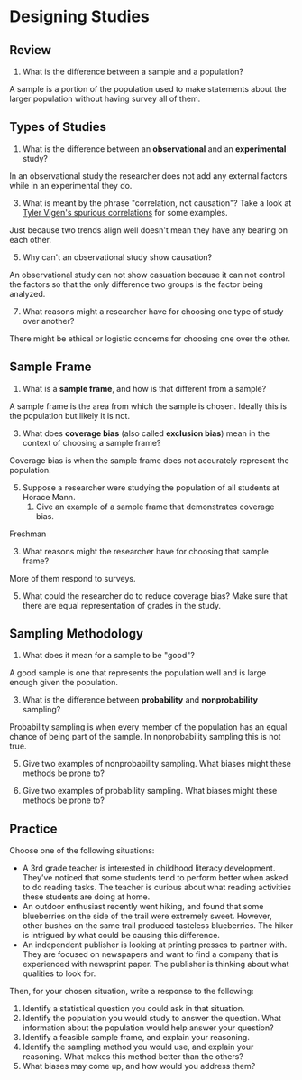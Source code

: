 # Designing Studies

## Review
1. What is the difference between a sample and a population?

A sample is a portion of the population used to make statements about the larger population without having survey all of them.

## Types of Studies
1. What is the difference between an **observational** and an **experimental** study?

In an observational study the researcher does not add any external factors while in an experimental they do.

3. What is meant by the phrase "correlation, not causation"? Take a look at [Tyler Vigen's spurious correlations](https://www.tylervigen.com/spurious-correlations) for some examples.

Just because two trends align well doesn't mean they have any bearing on each other.

5. Why can't an observational study show causation?

An observational study can not show casuation because it can not control the factors so that the only difference two groups is the factor being analyzed.

7. What reasons might a researcher have for choosing one type of study over another?

There might be ethical or logistic concerns for choosing one over the other.

## Sample Frame
1. What is a **sample frame**, and how is that different from a sample?

A sample frame is the area from which the sample is chosen. Ideally this is the population but likely it is not.

3. What does **coverage bias** (also called **exclusion bias**) mean in the context of choosing a sample frame?

Coverage bias is when the sample frame does not accurately represent the population.

5. Suppose a researcher were studying the population of all students at Horace Mann.
   1. Give an example of a sample frame that demonstrates coverage bias.

Freshman

   3. What reasons might the researcher have for choosing that sample frame?

More of them respond to surveys.

   5. What could the researcher do to reduce coverage bias?
Make sure that there are equal representation of grades in the study.


## Sampling Methodology
1. What does it mean for a sample to be "good"?

A good sample is one that represents the population well and is large enough given the population.

3. What is the difference between **probability** and **nonprobability** sampling?

Probability sampling is when every member of the population has an equal chance of being part of the sample. In nonprobability sampling this is not true.

5. Give two examples of nonprobability sampling. What biases might these methods be prone to?



7. Give two examples of probability sampling. What biases might these methods be prone to?

## Practice
Choose one of the following situations:
  - A 3rd grade teacher is interested in childhood literacy development. They’ve noticed that some students tend to perform better when asked to do reading tasks. The teacher is curious about what reading activities these students are doing at home.
  - An outdoor enthusiast recently went hiking, and found that some blueberries on the side of the trail were extremely sweet. However, other bushes on the same trail produced tasteless blueberries. The hiker is intrigued by what could be causing this difference.
  - An independent publisher is looking at printing presses to partner with. They are focused on newspapers and want to find a company that is experienced with newsprint paper. The publisher is thinking about what qualities to look for.

Then, for your chosen situation, write a response to the following:
1. Identify a statistical question you could ask in that situation.
2. Identify the population you would study to answer the question. What information about the population would help answer your question?
3. Identify a feasible sample frame, and explain your reasoning.
4. Identify the sampling method you would use, and explain your reasoning. What makes this method better than the others?
5. What biases may come up, and how would you address them?
